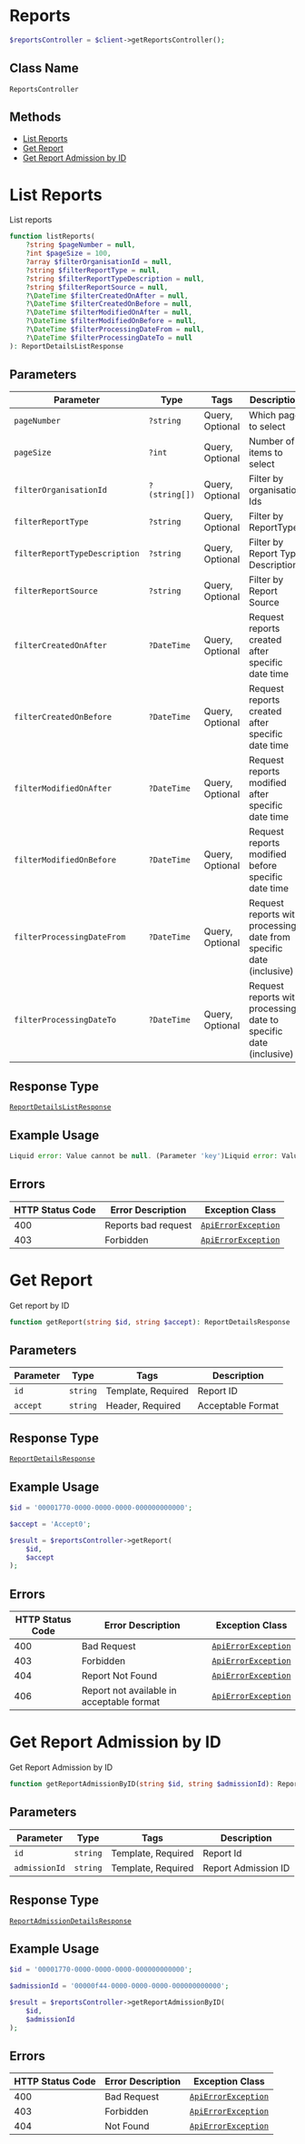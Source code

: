 # Reports

```php
$reportsController = $client->getReportsController();
```

## Class Name

`ReportsController`

## Methods

* [List Reports](../../doc/controllers/reports.md#list-reports)
* [Get Report](../../doc/controllers/reports.md#get-report)
* [Get Report Admission by ID](../../doc/controllers/reports.md#get-report-admission-by-id)


# List Reports

List reports

```php
function listReports(
    ?string $pageNumber = null,
    ?int $pageSize = 100,
    ?array $filterOrganisationId = null,
    ?string $filterReportType = null,
    ?string $filterReportTypeDescription = null,
    ?string $filterReportSource = null,
    ?\DateTime $filterCreatedOnAfter = null,
    ?\DateTime $filterCreatedOnBefore = null,
    ?\DateTime $filterModifiedOnAfter = null,
    ?\DateTime $filterModifiedOnBefore = null,
    ?\DateTime $filterProcessingDateFrom = null,
    ?\DateTime $filterProcessingDateTo = null
): ReportDetailsListResponse
```

## Parameters

| Parameter | Type | Tags | Description |
|  --- | --- | --- | --- |
| `pageNumber` | `?string` | Query, Optional | Which page to select |
| `pageSize` | `?int` | Query, Optional | Number of items to select |
| `filterOrganisationId` | `?(string[])` | Query, Optional | Filter by organisation Ids |
| `filterReportType` | `?string` | Query, Optional | Filter by ReportType |
| `filterReportTypeDescription` | `?string` | Query, Optional | Filter by Report Type Description |
| `filterReportSource` | `?string` | Query, Optional | Filter by Report Source |
| `filterCreatedOnAfter` | `?DateTime` | Query, Optional | Request reports created after specific date time |
| `filterCreatedOnBefore` | `?DateTime` | Query, Optional | Request reports created after specific date time |
| `filterModifiedOnAfter` | `?DateTime` | Query, Optional | Request reports modified after specific date time |
| `filterModifiedOnBefore` | `?DateTime` | Query, Optional | Request reports modified before specific date time |
| `filterProcessingDateFrom` | `?DateTime` | Query, Optional | Request reports with processing date from specific date (inclusive) |
| `filterProcessingDateTo` | `?DateTime` | Query, Optional | Request reports with processing date to specific date (inclusive) |

## Response Type

[`ReportDetailsListResponse`](../../doc/models/report-details-list-response.md)

## Example Usage

```php
Liquid error: Value cannot be null. (Parameter 'key')Liquid error: Value cannot be null. (Parameter 'key')Liquid error: Value cannot be null. (Parameter 'key')Liquid error: Value cannot be null. (Parameter 'key')Liquid error: Value cannot be null. (Parameter 'key')Liquid error: Value cannot be null. (Parameter 'key')Liquid error: Value cannot be null. (Parameter 'key')Liquid error: Value cannot be null. (Parameter 'key')Liquid error: Value cannot be null. (Parameter 'key')Liquid error: Value cannot be null. (Parameter 'key')Liquid error: Value cannot be null. (Parameter 'key')Liquid error: Value cannot be null. (Parameter 'key')$result = Liquid error: Value cannot be null. (Parameter 'key')Liquid error: Value cannot be null. (Parameter 'key')Liquid error: Value cannot be null. (Parameter 'key')Liquid error: Value cannot be null. (Parameter 'key')Liquid error: Value cannot be null. (Parameter 'key')Liquid error: Value cannot be null. (Parameter 'key')Liquid error: Value cannot be null. (Parameter 'key')Liquid error: Value cannot be null. (Parameter 'key')Liquid error: Value cannot be null. (Parameter 'key')Liquid error: Value cannot be null. (Parameter 'key')Liquid error: Value cannot be null. (Parameter 'key')Liquid error: Value cannot be null. (Parameter 'key')$reportsController->listReports();
```

## Errors

| HTTP Status Code | Error Description | Exception Class |
|  --- | --- | --- |
| 400 | Reports bad request | [`ApiErrorException`](../../doc/models/api-error-exception.md) |
| 403 | Forbidden | [`ApiErrorException`](../../doc/models/api-error-exception.md) |


# Get Report

Get report by ID

```php
function getReport(string $id, string $accept): ReportDetailsResponse
```

## Parameters

| Parameter | Type | Tags | Description |
|  --- | --- | --- | --- |
| `id` | `string` | Template, Required | Report ID |
| `accept` | `string` | Header, Required | Acceptable Format |

## Response Type

[`ReportDetailsResponse`](../../doc/models/report-details-response.md)

## Example Usage

```php
$id = '00001770-0000-0000-0000-000000000000';

$accept = 'Accept0';

$result = $reportsController->getReport(
    $id,
    $accept
);
```

## Errors

| HTTP Status Code | Error Description | Exception Class |
|  --- | --- | --- |
| 400 | Bad Request | [`ApiErrorException`](../../doc/models/api-error-exception.md) |
| 403 | Forbidden | [`ApiErrorException`](../../doc/models/api-error-exception.md) |
| 404 | Report Not Found | [`ApiErrorException`](../../doc/models/api-error-exception.md) |
| 406 | Report not available in acceptable format | [`ApiErrorException`](../../doc/models/api-error-exception.md) |


# Get Report Admission by ID

Get Report Admission by ID

```php
function getReportAdmissionByID(string $id, string $admissionId): ReportAdmissionDetailsResponse
```

## Parameters

| Parameter | Type | Tags | Description |
|  --- | --- | --- | --- |
| `id` | `string` | Template, Required | Report Id |
| `admissionId` | `string` | Template, Required | Report Admission ID |

## Response Type

[`ReportAdmissionDetailsResponse`](../../doc/models/report-admission-details-response.md)

## Example Usage

```php
$id = '00001770-0000-0000-0000-000000000000';

$admissionId = '00000f44-0000-0000-0000-000000000000';

$result = $reportsController->getReportAdmissionByID(
    $id,
    $admissionId
);
```

## Errors

| HTTP Status Code | Error Description | Exception Class |
|  --- | --- | --- |
| 400 | Bad Request | [`ApiErrorException`](../../doc/models/api-error-exception.md) |
| 403 | Forbidden | [`ApiErrorException`](../../doc/models/api-error-exception.md) |
| 404 | Not Found | [`ApiErrorException`](../../doc/models/api-error-exception.md) |

